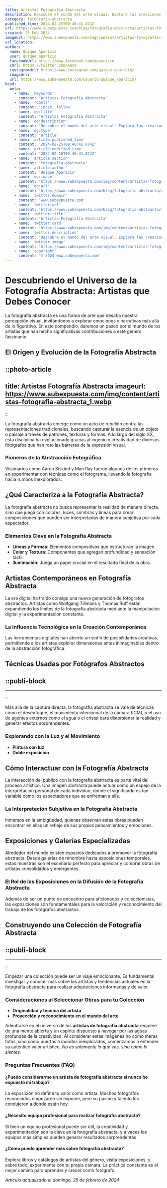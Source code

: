 ```yaml
---
title: Artistas Fotografía Abstracta
description: Descubre el mundo del arte visual. Explora las creaciones únicas de artistas de fotografía abstracta y sumérgete en la belleza de lo intangible.
category: fotografia-abstracta
published_time: 2024-02-25T09:46:41.874Z
url: https://www.subexpuesta.com/blog/fotografia-abstracta/artistas-fotografia-abstracta
created: 25 Feb 2024
imageUrl: https://www.subexpuesta.com/img/content/artistas-fotografia-abstracta_1.webp
url_location:
author:
  name: Quique Aparicio
  user: quique_aparicio
  facebookUrl: https://www.facebook.com/qaparicio
  xUrl: https://twitter.com/eac9
  instagramUrl: https://www.instagram.com/quique_aparicio/
  imageUrl: 
  url: https://www.subexpuesta.com/usuario/quique_aparicio/
head:
  meta:
    - name: 'keywords'
      content: 'Artistas Fotografía Abstracta'
    - name: 'robots'
      content: 'index, follow'
    - name: 'og:title'
      content: 'Artistas Fotografía Abstracta'
    - name: 'og:description'
      content: 'Descubre el mundo del arte visual. Explora las creaciones únicas de artistas de fotografía abstracta y sumérgete en la belleza de lo intangible.'
    - name: 'og:type'
      content: 'article'
    - name: 'article:published_time'
      content: '2024-02-25T09:46:41.874Z'
    - name: 'article:modified_time'
      content: '2024-02-25T09:46:41.874Z'
    - name: 'article:section'
      content: 'fotografia-abstracta'
    - name: 'article:author'
      content: 'Quique Aparicio'
    - name: 'og:image'
      content: 'https://www.subexpuesta.com/img/content/artistas-fotografia-abstracta_1.webp'
    - name: 'og:url'
      content: 'https://www.subexpuesta.com/blog/fotografia-abstracta/artistas-fotografia-abstracta'
    - name: 'twitter:domain'
      content: 'www.subexpuesta.com'
    - name: 'twitter:url'
      content: 'https://www.subexpuesta.com/blog/fotografia-abstracta/artistas-fotografia-abstracta'
    - name: 'twitter:title'
      content: 'Artistas Fotografía Abstracta'
    - name: 'twitter:card'
      content: 'https://www.subexpuesta.com/img/content/artistas-fotografia-abstracta_1.webp'
    - name: 'twitter:description'
      content: 'Descubre el mundo del arte visual. Explora las creaciones únicas de artistas de fotografía abstracta y sumérgete en la belleza de lo intangible.'
    - name: 'twitter:image'
      content: 'https://www.subexpuesta.com/img/content/artistas-fotografia-abstracta_1.webp'
    - name: 'copyright'
      content: '© 2024 www.subexpuesta.com'
---
```

# Descubriendo el Universo de la Fotografía Abstracta: Artistas que Debes Conocer

La fotografía abstracta es una forma de arte que desafía nuestra percepción visual, invitándonos a explorar emociones y narrativas más allá de lo figurativo. En este compendio, daremos un paseo por el mundo de los artistas que han hecho significativas contribuciones a este género fascinante.

## **El Origen y Evolución de la Fotografía Abstracta**


::photo-article
---
title: Artistas Fotografía Abstracta
imageurl: https://www.subexpuesta.com/img/content/artistas-fotografia-abstracta_1.webp
---
::


La fotografía abstracta emerge como un acto de rebelión contra las representaciones tradicionales, buscando capturar la esencia de un objeto o paisaje a través de patrones, texturas y formas. A lo largo del siglo XX, esta disciplina ha evolucionado gracias al ingenio y creatividad de diversos fotógrafos que han roto las barreras de la expresión visual.

### **Pioneros de la Abstracción Fotográfica**
Visionarios como Aaron Siskind y Man Ray fueron algunos de los primeros en experimentar con técnicas como el fotograma, llevando la fotografía hacia rumbos inexplorados.

## **¿Qué Caracteriza a la Fotografía Abstracta?**

La fotografía abstracta no busca representar la realidad de manera directa, sino que juega con colores, luces, sombras y líneas para crear composiciones que pueden ser interpretadas de manera subjetiva por cada espectador.

### **Elementos Clave en la Fotografía Abstracta**
- **Líneas y Formas**: Elementos compositivos que estructuran la imagen.
- **Color y Textura**: Componentes que agregan profundidad y sensación táctil.
- **Iluminación**: Juega un papel crucial en el resultado final de la obra.

## **Artistas Contemporáneos en Fotografía Abstracta**

La era digital ha traído consigo una nueva generación de fotógrafos abstractos. Artistas como Wolfgang Tillmans y Thomas Ruff están expandiendo los límites de la fotografía abstracta mediante la manipulación digital y la experimentación constante.

### **La Influencia Tecnológica en la Creación Contemporánea**
Las herramientas digitales han abierto un sinfín de posibilidades creativas, permitiendo a los artistas explorar dimensiones antes inimaginables dentro de la abstracción fotográfica.

## **Técnicas Usadas por Fotógrafos Abstractos**


  ::publi-block
  ---
  ---
  ::
  
  
Más allá de la captura directa, la fotografía abstracta se vale de técnicas como el desenfoque, el movimiento intencional de la cámara (ICM), o el uso de agentes externos como el agua o el cristal para distorsionar la realidad y generar efectos sorprendentes.

### **Explorando con la Luz y el Movimiento**
- **Pintura con luz**
- **Doble exposición**

## **Cómo Interactuar con la Fotografía Abstracta**

La interacción del público con la fotografía abstracta es parte vital del proceso artístico. Una imagen abstracta puede actuar como un espejo de la interpretación personal de cada individuo, donde el significado es tan variable como los espectadores que se enfrentan a ella.

### **La Interpretación Subjetiva en la Fotografía Abstracta**
Inmersos en la ambigüedad, quienes observan estas obras pueden encontrar en ellas un reflejo de sus propios pensamientos y emociones.

## **Exposiciones y Galerías Especializadas**

Alrededor del mundo existen espacios dedicados a promover la fotografía abstracta. Desde galerías de renombre hasta exposiciones temporales, estas muestras son el escenario perfecto para apreciar y comprar obras de artistas consolidados y emergentes.

### **El Rol de las Exposiciones en la Difusión de la Fotografía Abstracta**
Además de ser un punto de encuentro para aficionados y coleccionistas, las exposiciones son fundamentales para la valoración y reconocimiento del trabajo de los fotógrafos abstractos.

## **Construyendo una Colección de Fotografía Abstracta**


  ::publi-block
  ---
  ---
  ::
  
  
Empezar una colección puede ser un viaje emocionante. Es fundamental investigar y conocer más sobre los artistas y tendencias actuales en la fotografía abstracta para realizar adquisiciones informadas y de valor.

### **Consideraciones al Seleccionar Obras para tu Colección**
- **Originalidad y técnica del artista**
- **Proyección y reconocimiento en el mundo del arte**

Adentrarse en el universo de los **artistas de fotografía abstracta** requiere de una mente abierta y un espíritu dispuesto a navegar por las aguas profundas de la creatividad. Al considerar estas imágenes no como meras fotos, sino como puertas a mundos inexplorados, comenzamos a entender su auténtico valor artístico. *No es solamente lo que ves, sino cómo lo sientes.*

### **Preguntas Frecuentes (FAQ)**

#### **¿Puedo considerarme un artista de fotografía abstracta si nunca he expuesto mi trabajo?**
La exposición no define tu valor como artista. Muchos fotógrafos reconocidos empezaron sin exponer, pero su pasión y talento los condujeron a donde están hoy.

#### **¿Necesito equipo profesional para realizar fotografía abstracta?**
Si bien un equipo profesional puede ser útil, la creatividad y experimentación son la clave en la fotografía abstracta, y a veces los equipos más simples pueden generar resultados sorprendentes.

#### **¿Cómo puedo aprender más sobre fotografía abstracta?**
Explora libros y catálogos de artistas del género, visita exposiciones, y sobre todo, experimenta con tu propia cámara. La práctica constante es el mejor camino para aprender y crecer como fotógrafo.

_Artículo actualizado el domingo, 25 de febrero de 2024_
